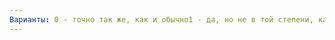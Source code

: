 ```yaml
---
Варианты: 0 - точно так же, как и обычно1 - да, но не в той степени, как раньше2 - значительно меньше, чем обычно3 - совсем так не считаю
---
```

